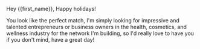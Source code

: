 Hey {{first_name}}, Happy holidays!

You look like the perfect match, I'm simply looking for impressive and talented entrepreneurs or business owners in the health, cosmetics, and wellness industry for the network I'm building, so I'd really love to have you if you don't mind, have a great day!